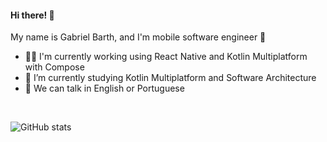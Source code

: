 #### Hi there! :wave:
My name is Gabriel Barth, and I'm mobile software engineer 📱

- 🧑‍💻 I'm currently working using React Native and Kotlin Multiplatform with Compose
- 🚀 I’m currently studying Kotlin Multiplatform and Software Architecture
- 📣 We can talk in English or Portuguese 

<br>

![GitHub stats](https://github-readme-stats.vercel.app/api?username=gabrielbarth&show_icons=true&theme=dracula)

